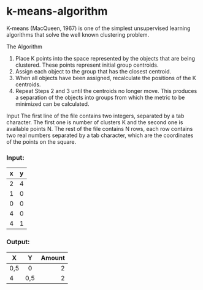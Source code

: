# k-means-algorithm
K-means (MacQueen, 1967) is one of the simplest unsupervised learning algorithms that solve the well known clustering problem.

The Algorithm
  1. Place K points into the space represented by the objects that are being clustered. These points represent initial group centroids.
  2. Assign each object to the group that has the closest centroid.
  3. When all objects have been assigned, recalculate the positions of the K centroids.
  4. Repeat Steps 2 and 3 until the centroids no longer move. This produces a separation of the objects into groups from which the metric to be minimized can be calculated.
  
Input
The first line of the file contains two integers, separated by a tab character. The first one is number of clusters K and the second one is available points N.
The rest of the file contains N rows, each row contains two real numbers separated by a tab character, which are the coordinates of the points on the square.
### Input:
| x | y |
| ------ | ------ |
| 2   |4 |
| 1   |0 | 
| 0   |0 | 
| 4   |0 | 
| 4   |1 | 
### Output:

| X      | Y    | Amount  |
| ------ |:----:| -------:|
| 0,5    | 0    | 2       |
| 4      | 0,5  | 2       |

